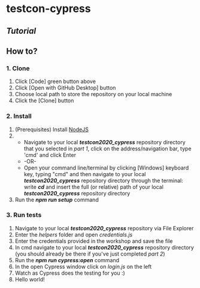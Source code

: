 # testcon-cypress
## _Tutorial_
## How to?
### 1. Clone

1. Click [Code] green button above
2. Click [Open with GitHub Desktop] button
3. Choose local path to store the repository on your local machine
4. Click the [Clone] button

### 2. Install

1. (Prerequisites) Install <a href="https://nodejs.org/en/download/">NodeJS</a> 
2.  
    * Navigate to your local ***testcon2020_cypress*** repository directory that you selected in _part 1_, click on the address/navigation bar, type 'cmd' and click Enter 
    * -OR-
    * Open your command line/terminal by clicking [Windows] keyboard key, typing "cmd" and then navigate to your local ***testcon2020_cypress*** repository directory through the terminal: write ***cd*** and insert the full (or relative) path of your local ***testcon2020_cypress*** repository directory
3. Run the ***npm run setup*** command

### 3. Run tests

1. Navigate to your local ***testcon2020_cypress*** repository via File Explorer
2. Enter the _helpers_ folder and open _credentials.js_
3. Enter the credentials provided in the workshop and save the file
4. In cmd navigate to your local ***testcon2020_cypress*** repository directory (you should already be there if you've just completed _part 2_)
5. Run the ***npm run cypress:open*** command
6. In the open Cypress window click on _login.js_ on the left
7. Watch as Cypress does the testing for you :)
8. Hello world!

